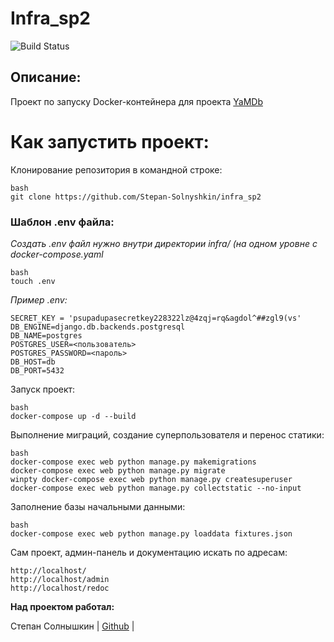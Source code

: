 
# Infra_sp2 #

![Build Status](https://github.com/Stepan-Solnyshkin/yamdb_final/actions/workflows/yamdb_workflow.yml/badge.svg)


## Описание: ##


Проект по запуску Docker-контейнера для проекта [YaMDb](https://github.com/Stepan-Solnyshkin/api_yamdb)


# Как запустить  проект:

Клонирование репозитория в командной строке:

```
bash
git clone https://github.com/Stepan-Solnyshkin/infra_sp2
```
### Шаблон .env файла:
*Создать .env файл нужно внутри директории infra/ (на одном уровне с docker-compose.yaml*
```
bash
touch .env
```
*Пример .env:*
```
SECRET_KEY = 'psupadupasecretkey228322lz@4zqj=rq&agdol^##zgl9(vs'
DB_ENGINE=django.db.backends.postgresql
DB_NAME=postgres
POSTGRES_USER=<пользователь>
POSTGRES_PASSWORD=<пароль>
DB_HOST=db
DB_PORT=5432
```

Запуск проект:

```
bash
docker-compose up -d --build 
```
Выполнение миграций, создание суперпользователя и перенос статики:
```
bash
docker-compose exec web python manage.py makemigrations
docker-compose exec web python manage.py migrate
winpty docker-compose exec web python manage.py createsuperuser
docker-compose exec web python manage.py collectstatic --no-input
```

Заполнение базы начальными данными:

```
bash
docker-compose exec web python manage.py loaddata fixtures.json
```

Сам проект, админ-панель и документацию искать по адресам:
```
http://localhost/
http://localhost/admin
http://localhost/redoc
```

**Над проектом работал:**

Степан Солнышкин | [Github](https://github.com/Stepan-Solnyshkin) |